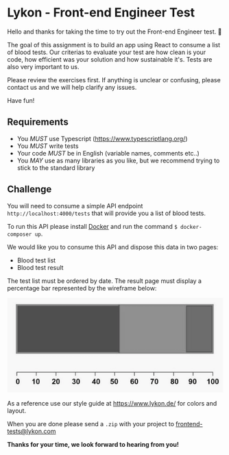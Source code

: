 # Lykon - Front-end Engineer Test

Hello and thanks for taking the time to try out the Front-end Engineer test. 👋

The goal of this assignment is to build an app using React to consume a list of blood tests.
Our criterias to evaluate your test are how clean is your code, how efficient was your solution and how sustainable it's.
Tests are also very important to us.

Please review the exercises first. If anything is unclear or confusing, please contact us and we will help clarify any issues.

Have fun!

## Requirements

- You _MUST_ use Typescript (https://www.typescriptlang.org/)
- You _MUST_ write tests
- Your code _MUST_ be in English (variable names, comments etc..)
- You _MAY_ use as many libraries as you like, but we recommend trying to stick to the standard library

## Challenge

You will need to consume a simple API endpoint `http://localhost:4000/tests` that will provide you a list of blood tests.

To run this API please install [Docker](https://docs.docker.com/install/) and run the command `$ docker-composer up`.

We would like you to consume this API and dispose this data in two pages:

- Blood test list
- Blood test result

The test list must be ordered by date.
The result page must display a percentage bar represented by the wireframe below:

![](bar-wireframe.png)

As a reference use our style guide at https://www.lykon.de/ for colors and layout.

When you are done please send a `.zip` with your project to frontend-tests@lykon.com

**Thanks for your time, we look forward to hearing from you!**
